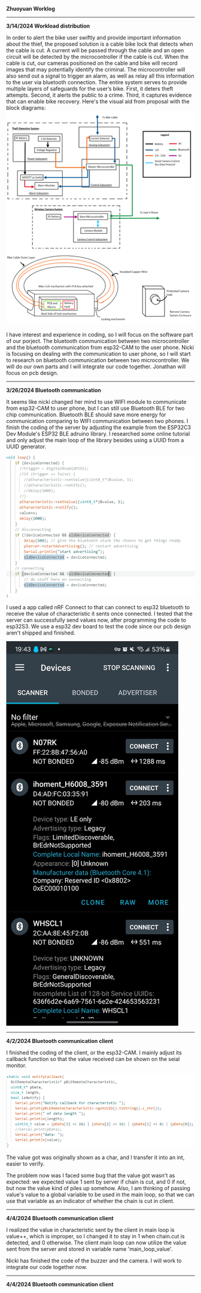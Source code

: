 **Zhuoyuan Worklog**


___________________________________________________________________________________________________________________________________________________________________________________________________
**3/14/2024 Workload distribution**


In order to alert the bike user swiftly and provide important information about the thief, the proposed solution is a cable bike lock that detects when the cable is cut. A current will be passed through the cable and an open circuit will be detected by the microcontroller if the cable is cut. When the cable is cut, our cameras positioned on the cable and bike will record images that may potentially identify the criminal. The microcontroller will also send out a signal to trigger an alarm, as well as relay all this information to the user via bluetooth connection. The entire system serves to provide multiple layers of safeguards for the user’s bike. First, it deters theft attempts. Second, it alerts the public to a crime. Third, it captures evidence that can enable bike recovery. Here's the visual aid from proposal with the block diagrams:
![block_diagram](block_diagram.png)
![visual_aid](visual_aid.png)


I have interest and experience in coding, so I will focus on the software part of our porject. The bluetooth communication between two microcontroller and the bluetooth communication from esp32-CAM to the user phone. Nicki is focusing on dealing with the communication to user phone, so I will start to research on bluetooth communication between two microcontroller. We will do our own parts and I will integrate our code together. Jonathan will focus on pcb design.
__________________________________________________________________________________________________________________________________________________________________________________________________
**3/26/2024 Bluetooth communication**


It seems like nicki changed her mind to use WIFI module to communicate from esp32-CAM to user phone, but I can still use Bluetooth BLE for two chip communication. Bluetooth BLE should save more energy for communication comparing to WIFI communication between two phones.
I finish the coding of the server by adjusting the example from the ESP32C3 Dev Module's ESP32 BLE adruino library. I researched some online tutorial and only adjust the main loop of the library besides using a UUID from a UUID generator.

![notify](notify.png)

I used a app called nRF Connect to that can connect to esp32 bluetooth to receive the value of characteristic it sents once connected. I tested that the server can successfully send values now, after programming the code to esp32S3. We use a esp32 dev board to test the code since our pcb design aren't shipped and finished.

![rnf](nrf.jpg)
__________________________________________________________________________________________________________________________________________________________________________________________________
**4/2/2024 Bluetooth communication client**

I finished the coding of the client, or the esp32-CAM. I mainly adjust its callback function so that the value received can be shown on the seial monitor.

![callback](callback.png)

The value got was originally shown as a char, and I transfer it into an int, easier to verify.

The problem now was I faced some bug that the value got wasn't as expected: we expected value 1 sent by server if chain is cut, and 0 if not, but now the value kind of piles up somehow.
Also, I am thinking of passing value's value to a global variable to be used in the main loop, so that we can use that variable as an indicator of whether the chain is cut in client.

__________________________________________________________________________________________________________________________________________________________________________________________________
**4/4/2024 Bluetooth communication client**

I realized the value in characteristic sent by the client in main loop is value++, which is improper, so I changed it to stay in 1 when chain.cut is detected, and 0 otherwise. The client main loop can now utilize the value sent from the server and stored in variable name 'main_loop_value'.

Nicki has finished the code of the buzzer and the camera. I will work to integrate our code together now.

__________________________________________________________________________________________________________________________________________________________________________________________________
**4/4/2024 Bluetooth communication client**


